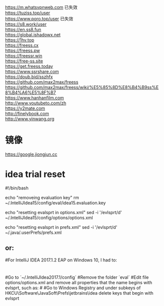 https://m.whatsvpnweb.com 已失效 \
https://tuziss.top/user \
https://www.poro.top/user 已失效 \
https://s8.work/user \
https://en.ss8.fun \
https://global.ishadowx.net \
https://1hv.top \
https://freess.cx \
https://freess.pw \
https://freessr.win \
https://free-ss.site \
https://get.freess.today \
https://www.ssrshare.com \
https://doub.bid/sszhfx \
https://github.com/max2max/freess \
https://github.com/max2max/freess/wiki/%E5%85%8D%E8%B4%B9ss%E8%B4%A6%E5%8F%B7 \
https://www.hanhanfilm.com \
http://www.youtubeto.com/zh \
https://y2mate.com \
http://finelybook.com \
http://www.yinwang.org

# 镜像
https://google.jiongjun.cc

# idea trial reset
#!/bin/bash

echo "removeing evaluation key"
rm ~/.IntelliJIdea15/config/eval/idea15.evaluation.key

echo "resetting evalsprt in options.xml"
sed -i '/evlsprt/d' ~/.IntelliJIdea15/config/options/options.xml

echo "resetting evalsprt in prefs.xml"
sed -i '/evlsprt/d' ~/.java/.userPrefs/prefs.xml


## or:
#For IntelliJ IDEA 2017.1.2 EAP on Windows 10, I had to:
#
#Go to ´~/.IntelliJIdea2017.1/config´
#Remove the folder ´eval´
#Edit file options/options.xml and remove all properties that the name begins with evlsprt, such as:
#<property name="evlsprt3.171" value="18" />
#Go to Windows Registry and under subkeys of HKCU\Software\JavaSoft\Prefs\jetbrains\idea delete keys that begin with evlsprt
